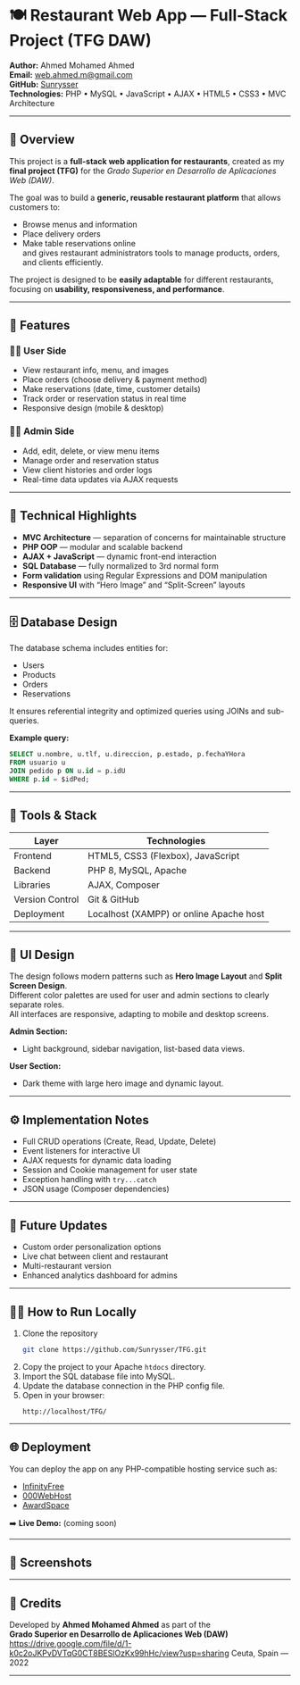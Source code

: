 # 🍽️ Restaurant Web App — Full-Stack Project (TFG DAW)

**Author:** Ahmed Mohamed Ahmed  
**Email:** [web.ahmed.m@gmail.com](mailto:web.ahmed.m@gmail.com)  
**GitHub:** [Sunrysser](https://github.com/Sunrysser)  
**Technologies:** PHP • MySQL • JavaScript • AJAX • HTML5 • CSS3 • MVC Architecture  

---

## 📖 Overview

This project is a **full-stack web application for restaurants**, created as my **final project (TFG)** for the *Grado Superior en Desarrollo de Aplicaciones Web (DAW)*.

The goal was to build a **generic, reusable restaurant platform** that allows customers to:
- Browse menus and information  
- Place delivery orders  
- Make table reservations online  
and gives restaurant administrators tools to manage products, orders, and clients efficiently.

The project is designed to be **easily adaptable** for different restaurants, focusing on **usability, responsiveness, and performance**.

---

## 🚀 Features

### 👨‍🍳 User Side
- View restaurant info, menu, and images  
- Place orders (choose delivery & payment method)  
- Make reservations (date, time, customer details)  
- Track order or reservation status in real time  
- Responsive design (mobile & desktop)

### 🧑‍💼 Admin Side
- Add, edit, delete, or view menu items  
- Manage order and reservation status  
- View client histories and order logs  
- Real-time data updates via AJAX requests  

---

## 🧠 Technical Highlights
- **MVC Architecture** — separation of concerns for maintainable structure  
- **PHP OOP** — modular and scalable backend  
- **AJAX + JavaScript** — dynamic front-end interaction  
- **SQL Database** — fully normalized to 3rd normal form  
- **Form validation** using Regular Expressions and DOM manipulation  
- **Responsive UI** with “Hero Image” and “Split-Screen” layouts  

---

## 🗄️ Database Design

The database schema includes entities for:
- Users  
- Products  
- Orders  
- Reservations  

It ensures referential integrity and optimized queries using JOINs and sub-queries.

**Example query:**
```sql
SELECT u.nombre, u.tlf, u.direccion, p.estado, p.fechaYHora
FROM usuario u
JOIN pedido p ON u.id = p.idU
WHERE p.id = $idPed;
```

---

## 🧰 Tools & Stack

| Layer | Technologies |
|-------|---------------|
| Frontend | HTML5, CSS3 (Flexbox), JavaScript |
| Backend | PHP 8, MySQL, Apache |
| Libraries | AJAX, Composer |
| Version Control | Git & GitHub |
| Deployment | Localhost (XAMPP) or online Apache host |

---

## 🎨 UI Design

The design follows modern patterns such as **Hero Image Layout** and **Split Screen Design**.  
Different color palettes are used for user and admin sections to clearly separate roles.  
All interfaces are responsive, adapting to mobile and desktop screens.

**Admin Section:**  
- Light background, sidebar navigation, list-based data views.  

**User Section:**  
- Dark theme with large hero image and dynamic layout.  

---

## ⚙️ Implementation Notes
- Full CRUD operations (Create, Read, Update, Delete)  
- Event listeners for interactive UI  
- AJAX requests for dynamic data loading  
- Session and Cookie management for user state  
- Exception handling with `try...catch`  
- JSON usage (Composer dependencies)

---

## 🔮 Future Updates
- Custom order personalization options  
- Live chat between client and restaurant  
- Multi-restaurant version  
- Enhanced analytics dashboard for admins  

---

## 🧑‍💻 How to Run Locally
1. Clone the repository  
   ```bash
   git clone https://github.com/Sunrysser/TFG.git
   ```
2. Copy the project to your Apache `htdocs` directory.  
3. Import the SQL database file into MySQL.  
4. Update the database connection in the PHP config file.  
5. Open in your browser:  
   ```
   http://localhost/TFG/
   ```

---

## 🌐 Deployment
You can deploy the app on any PHP-compatible hosting service such as:  
- [InfinityFree](https://infinityfree.net)  
- [000WebHost](https://www.000webhost.com)  
- [AwardSpace](https://www.awardspace.com)

➡️ **Live Demo:** (coming soon)

---

## 📸 Screenshots

---

## 👏 Credits
Developed by **Ahmed Mohamed Ahmed** as part of the  
**Grado Superior en Desarrollo de Aplicaciones Web (DAW)**  
https://drive.google.com/file/d/1-k0c2oJKPvDVTqG0CT8BESlOzKx99hHc/view?usp=sharing
Ceuta, Spain — 2022  

---
